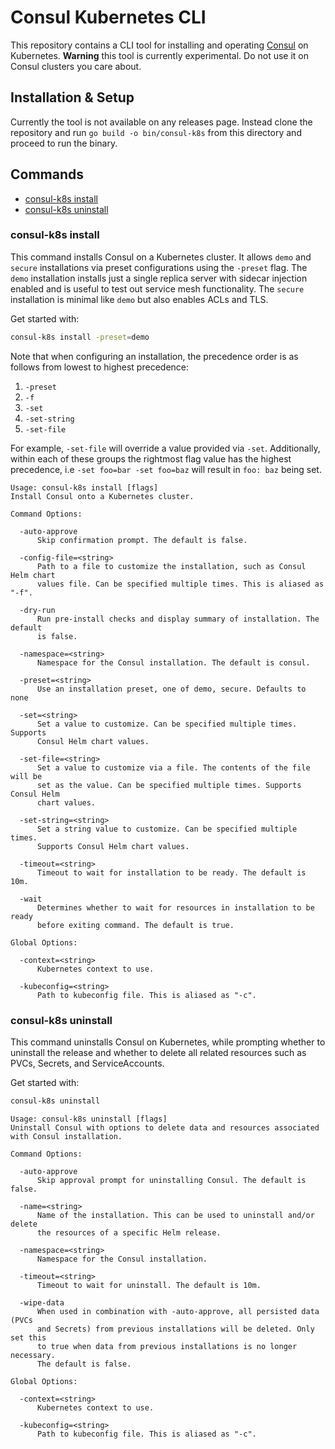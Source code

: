 # Consul Kubernetes CLI
This repository contains a CLI tool for installing and operating [Consul](https://www.consul.io/) on Kubernetes. 
**Warning** this tool is currently experimental. Do not use it on Consul clusters you care about.

## Installation & Setup
Currently the tool is not available on any releases page. Instead clone the repository and run `go build -o bin/consul-k8s`
from this directory and proceed to run the binary.

## Commands
* [consul-k8s install](#consul-k8s-install)
* [consul-k8s uninstall](#consul-k8s-uninstall)

### consul-k8s install
This command installs Consul on a Kubernetes cluster. It allows `demo` and `secure` installations via preset configurations
using the `-preset` flag. The `demo` installation installs just a single replica server with sidecar injection enabled and
is useful to test out service mesh functionality. The `secure` installation is minimal like `demo` but also enables ACLs and TLS.

Get started with:
```bash
consul-k8s install -preset=demo
```

Note that when configuring an installation, the precedence order is as follows from lowest to highest precedence:
1. `-preset`
2. `-f`
3. `-set`
4. `-set-string`
5. `-set-file`

For example, `-set-file` will override a value provided via `-set`. Additionally, within each of these groups the
rightmost flag value has the highest precedence, i.e `-set foo=bar -set foo=baz` will result in `foo: baz` being set.

```
Usage: consul-k8s install [flags]
Install Consul onto a Kubernetes cluster.

Command Options:

  -auto-approve
      Skip confirmation prompt. The default is false.

  -config-file=<string>
      Path to a file to customize the installation, such as Consul Helm chart
      values file. Can be specified multiple times. This is aliased as "-f".

  -dry-run
      Run pre-install checks and display summary of installation. The default
      is false.

  -namespace=<string>
      Namespace for the Consul installation. The default is consul.

  -preset=<string>
      Use an installation preset, one of demo, secure. Defaults to none

  -set=<string>
      Set a value to customize. Can be specified multiple times. Supports
      Consul Helm chart values.

  -set-file=<string>
      Set a value to customize via a file. The contents of the file will be
      set as the value. Can be specified multiple times. Supports Consul Helm
      chart values.

  -set-string=<string>
      Set a string value to customize. Can be specified multiple times.
      Supports Consul Helm chart values.

  -timeout=<string>
      Timeout to wait for installation to be ready. The default is 10m.

  -wait
      Determines whether to wait for resources in installation to be ready
      before exiting command. The default is true.

Global Options:

  -context=<string>
      Kubernetes context to use.

  -kubeconfig=<string>
      Path to kubeconfig file. This is aliased as "-c".

```

### consul-k8s uninstall
This command uninstalls Consul on Kubernetes, while prompting whether to uninstall the release and whether to delete all
related resources such as PVCs, Secrets, and ServiceAccounts.

Get started with:
```bash
consul-k8s uninstall
```

```
Usage: consul-k8s uninstall [flags]
Uninstall Consul with options to delete data and resources associated with Consul installation.

Command Options:

  -auto-approve
      Skip approval prompt for uninstalling Consul. The default is false.

  -name=<string>
      Name of the installation. This can be used to uninstall and/or delete
      the resources of a specific Helm release.

  -namespace=<string>
      Namespace for the Consul installation.

  -timeout=<string>
      Timeout to wait for uninstall. The default is 10m.

  -wipe-data
      When used in combination with -auto-approve, all persisted data (PVCs
      and Secrets) from previous installations will be deleted. Only set this
      to true when data from previous installations is no longer necessary.
      The default is false.

Global Options:

  -context=<string>
      Kubernetes context to use.

  -kubeconfig=<string>
      Path to kubeconfig file. This is aliased as "-c".
```
